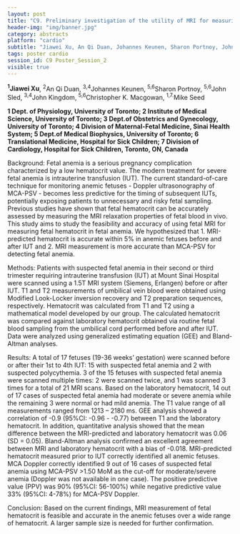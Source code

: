 ```yaml
---
layout: post
title: "C9. Preliminary investigation of the utility of MRI for measuring the hematocrit in fetal anemia"
header-img: "img/banner.jpg"
category: abstracts
platform: "cardio"
subtitle: "Jiawei Xu, An Qi Duan, Johannes Keunen, Sharon Portnoy, John Sled, John Kingdom, Christopher K. Macgowan, Mike Seed"
tags: poster cardio
session_id: C9 Poster_Session_2
visible: true
---
```

**<sup>1</sup>Jiawei Xu**, <sup>2</sup>An Qi Duan, <sup>3,4</sup>Johannes Keunen, <sup>5,6</sup>Sharon Portnoy, <sup>5,6</sup>John Sled, <sup>3,4</sup>John Kingdom, <sup>5,6</sup>Christopher K. Macgowan, <sup>1,7.</sup>Mike Seed

__1 Dept. of Physiology, University of Toronto; 2 Institute of Medical Science, University of Toronto; 3 Dept.of Obstetrics and Gynecology, University of Toronto; 4 Division of Maternal-Fetal Medicine, Sinai Health System; 5 Dept.of Medical Biophysics, University of Toronto; 6 Translational Medicine, Hospital for Sick Children; 7 Division of Cardiology, Hospital for Sick Children, Toronto, ON, Canada__

Background: Fetal anemia is a serious pregnancy complication characterized by a low hematocrit value. The modern treatment for severe fetal anemia is intrauterine transfusion (IUT). The current standard-of-care technique for monitoring anemic fetuses - Doppler ultrasonography of MCA-PSV - becomes less predictive for the timing of subsequent IUTs, potentially exposing patients to unnecessary and risky fetal sampling. Previous studies have shown that fetal hematocrit can be accurately assessed by measuring the MRI relaxation properties of fetal blood in vivo. This study aims to study the feasibility and accuracy of using fetal MRI for measuring fetal hematocrit in fetal anemia. We hypothesized that 1. MRI-predicted hematocrit is accurate within 5% in anemic fetuses before and after IUT and 2. MRI measurement is more accurate than MCA-PSV for detecting fetal anemia. 

Methods: Patients with suspected fetal anemia in their second or third trimester requiring intrauterine transfusion (IUT) at Mount Sinai Hospital were scanned using a 1.5T MRI system (Siemens, Erlangen) before or after IUT. T1 and T2 measurements of umbilical vein blood were obtained using Modified Look-Locker inversion recovery and T2 preparation sequences, respectively. Hematocrit was calculated from T1 and T2 using a mathematical model developed by our group. The calculated hematocrit was compared against laboratory hematocrit obtained via routine fetal blood sampling from the umbilical cord performed before and after IUT. Data were analyzed using generalized estimating equation (GEE) and Bland-Altman analyses.
 
Results: A total of 17 fetuses (19-36 weeks’ gestation) were scanned before or after their 1st to 4th IUT: 15 with suspected fetal anemia and 2 with suspected polycythemia. 3 of the 15 fetuses with suspected fetal anemia were scanned multiple times: 2 were scanned twice, and 1 was scanned 3 times for a total of 21 MRI scans. Based on the laboratory hematocrit, 14 out of 17 cases of suspected fetal anemia had moderate or severe anemia while the remaining 3 were normal or had mild anemia. The T1 value range of all measurements ranged from 1213 – 2180 ms. GEE analysis showed a correlation of -0.9 (95%CI: -0.96 - -0.77) between T1 and the laboratory hematocrit. In addition, quantitative analysis showed that the mean difference between the MRI-predicted and laboratory hematocrit was 0.06 (SD = 0.05). Bland-Altman analysis confirmed an excellent agreement between MRI and laboratory hematocrit with a bias of -0.018. MRI-predicted hematocrit measured prior to IUT correctly identified all anemic fetuses.  MCA Doppler correctly identified 9 out of 16 cases of suspected fetal anemia using MCA-PSV >1.50 MoM as the cut-off for moderate/severe anemia (Doppler was not available in one case). The positive predictive value (PPV) was 90% (95%CI: 56-100%) while negative predictive value 33% (95%CI: 4-78%) for MCA-PSV Doppler.

Conclusion: Based on the current findings, MRI measurement of fetal hematocrit is feasible and accurate in the anemic fetuses over a wide range of hematocrit. A larger sample size is needed for further confirmation.